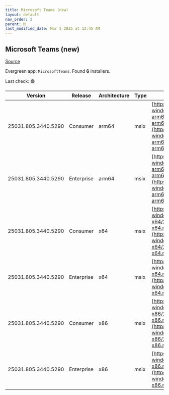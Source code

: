 ```yaml
---
title: Microsoft Teams (new)
layout: default
nav_order: 2
parent: M
last_modified_date: Mar 5 2025 at 12:45 AM
---
```


## Microsoft Teams (new)

[Source](https://www.microsoft.com/teams)

Evergreen app: `MicrosoftTeams`. Found **6** installers.

Last check: 🟢

| Version             | Release    | Architecture | Type | URI                                                                                                                                                                                                                                |
| ------------------- | ---------- | ------------ | ---- | ---------------------------------------------------------------------------------------------------------------------------------------------------------------------------------------------------------------------------------- |
| 25031.805.3440.5290 | Consumer   | arm64        | msix | [https://installer.teams.static.microsoft/production-windows-arm64/25031.805.3440.5290/MicrosoftTeams-arm64.msix](https://installer.teams.static.microsoft/production-windows-arm64/25031.805.3440.5290/MicrosoftTeams-arm64.msix) |
| 25031.805.3440.5290 | Enterprise | arm64        | msix | [https://installer.teams.static.microsoft/production-windows-arm64/25031.805.3440.5290/MSTeams-arm64.msix](https://installer.teams.static.microsoft/production-windows-arm64/25031.805.3440.5290/MSTeams-arm64.msix)               |
| 25031.805.3440.5290 | Consumer   | x64          | msix | [https://installer.teams.static.microsoft/production-windows-x64/25031.805.3440.5290/MicrosoftTeams-x64.msix](https://installer.teams.static.microsoft/production-windows-x64/25031.805.3440.5290/MicrosoftTeams-x64.msix)         |
| 25031.805.3440.5290 | Enterprise | x64          | msix | [https://installer.teams.static.microsoft/production-windows-x64/25031.805.3440.5290/MSTeams-x64.msix](https://installer.teams.static.microsoft/production-windows-x64/25031.805.3440.5290/MSTeams-x64.msix)                       |
| 25031.805.3440.5290 | Consumer   | x86          | msix | [https://installer.teams.static.microsoft/production-windows-x86/25031.805.3440.5290/MicrosoftTeams-x86.msix](https://installer.teams.static.microsoft/production-windows-x86/25031.805.3440.5290/MicrosoftTeams-x86.msix)         |
| 25031.805.3440.5290 | Enterprise | x86          | msix | [https://installer.teams.static.microsoft/production-windows-x86/25031.805.3440.5290/MSTeams-x86.msix](https://installer.teams.static.microsoft/production-windows-x86/25031.805.3440.5290/MSTeams-x86.msix)                       |
